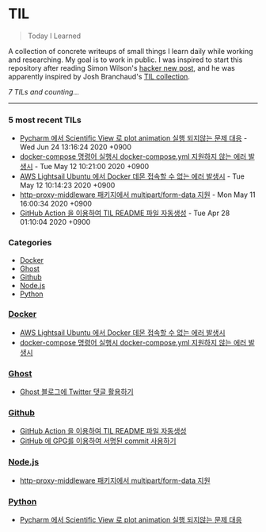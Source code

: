 # TIL
> Today I Learned

A collection of concrete writeups of small things I learn daily while working
and researching. My goal is to work in public. I was inspired to start this
repository after reading Simon Wilson's [hacker new post][1], and he was
apparently inspired by Josh Branchaud's [TIL collection][2].


_7 TILs and counting..._

---

### 5 most recent TILs

- [Pycharm 에서 Scientific View 로 plot animation 실행 되지않는 문제 대응](Python/disable-sceintfic-view-in-pycharm.md) - Wed Jun 24 13:16:24 2020 +0900
- [docker-compose 명령어 실행시 docker-compose.yml 지원하지 않는 에러 발생시](Docker/docker-compose.yml-unspported-error.md) - Tue May 12 10:21:00 2020 +0900
- [AWS Lightsail Ubuntu 에서 Docker 데몬 접속할 수 없는 에러 발생시](Docker/cound-not-connect-docker-error-in-lgitsail.md) - Tue May 12 10:14:23 2020 +0900
- [http-proxy-middleware 패키지에서 multipart/form-data 지원](Node.js/support-multipart-form-data-to-http-proxy-middleware.md) - Mon May 11 16:00:34 2020 +0900
- [GitHub Action 을 이용하여 TIL README 파일 자동생성](Github/auto-generating-til-readme-via-github-action.md) - Tue Apr 28 01:10:04 2020 +0900

### Categories

- [Docker](#Docker)
- [Ghost](#Ghost)
- [Github](#Github)
- [Node.js](#Node.js)
- [Python](#Python)

### [Docker](#Docker)
- [AWS Lightsail Ubuntu 에서 Docker 데몬 접속할 수 없는 에러 발생시](Docker/cound-not-connect-docker-error-in-lgitsail.md)
- [docker-compose 명령어 실행시 docker-compose.yml 지원하지 않는 에러 발생시](Docker/docker-compose.yml-unspported-error.md)

### [Ghost](#Ghost)
- [Ghost 블로그에 Twitter 댓글 활용하기](Ghost/create-ghost-blog-comments-environment-with-twitter.md)

### [Github](#Github)
- [GitHub Action 을 이용하여 TIL README 파일 자동생성](Github/auto-generating-til-readme-via-github-action.md)
- [GitHub 에 GPG를 이용하여 서명된 commit 사용하기](Github/using-gpg-signed-commits-on-github.md)

### [Node.js](#Node.js)
- [http-proxy-middleware 패키지에서 multipart/form-data 지원](Node.js/support-multipart-form-data-to-http-proxy-middleware.md)

### [Python](#Python)
- [Pycharm 에서 Scientific View 로 plot animation 실행 되지않는 문제 대응](Python/disable-sceintfic-view-in-pycharm.md)

[1]: https://simonwillison.net/2020/Apr/20/self-rewriting-readme/
[2]: https://github.com/jbranchaud/til

